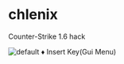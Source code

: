 # chlenix
Counter-Strike 1.6 hack

![default](https://pp.userapi.com/c853516/v853516401/13ca5/Vpm2z9YFEfY.jpg)
 ♦ Insert Key(Gui Menu)
